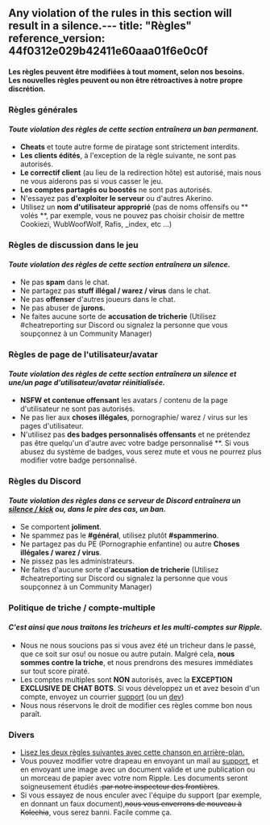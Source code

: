 Any violation of the rules in this section will result in a silence.---
title: "Règles"
reference_version: 44f0312e029b42411e60aaa01f6e0c0f
---
<h4 class="cenetered">Les règles peuvent être modifiées à tout moment, selon nos besoins.<br>Les nouvelles règles peuvent ou non être rétroactives à notre propre discrétion.</h4>

<h3><i class="game icon"></i> Règles générales</h3>

#### _Toute violation des règles de cette section entraînera un **ban permanent**._

* **Cheats** et toute autre forme de piratage sont strictement interdits.
* **Les clients édités**, à l'exception de la règle suivante, ne sont pas autorisés.
* **Le correctif client** (au lieu de la redirection hôte) est autorisé, mais nous ne vous aiderons pas si vous casser le jeu.
* **Les comptes partagés ou boostés** ne sont pas autorisés.
* N'essayez pas **d'exploiter le serveur** ou d'autres Akerino.
* Utilisez un **nom d'utilisateur approprié** (pas de noms offensifs ou ** volés **, par exemple, vous ne pouvez pas choisir choisir de mettre Cookiezi, WubWoofWolf, Rafis, _index, etc ...)

<h3><i class="comment icon"></i> Règles de discussion dans le jeu</h3>

#### _Toute violation des règles de cette section entraînera un **silence**._

* Ne pas **spam** dans le chat.
* Ne partagez pas **stuff illégal / warez / virus** dans le chat.
* Ne pas **offenser** d'autres joueurs dans le chat.
* Ne pas abuser de **jurons.**
* Ne faites aucune sorte de **accusation de tricherie** (Utilisez #cheatreporting sur Discord ou signalez la personne que vous soupçonnez à un Community Manager)


<h3><i class="user icon"></i> Règles de page de l'utilisateur/avatar</h3>

#### _Toute violation des règles de cette section entraînera un **silence et une/un page d'utilisateur/avatar réinitialisée**._

* **NSFW et contenue offensant** les avatars / contenu de la page d'utilisateur ne sont pas autorisés.
* Ne pas lier aux **choses illégales**, pornographie/ warez / virus sur les pages d'utilisateur.
* N'utilisez pas **des badges personnalisés offensants** et ne prétendez pas être quelqu'un d'autre avec votre badge personnalisé **. Si vous abusez du système de badges, vous serez mute et vous ne pourrez plus modifier votre badge personnalisé.

<h3><i class="comment icon"></i> Règles du Discord</h3>

#### _Toute violation des règles dans ce serveur de Discord entraînera un <u>silence / kick</u> ou, dans le pire des cas, un **ban**._

* Se comportent **joliment**.
* Ne spammez pas le **#général**, utilisez plutôt **#spammerino**.
* Ne partagez pas du PE (Pornographie enfantine) ou autre **Choses illégales / warez / virus**.
* Ne pissez pas les administrateurs.
* Ne faites d'aucune sorte d'**accusation de tricherie** (Utilisez #cheatreporting sur Discord ou signalez la personne que vous soupçonnez à un Community Manager)

<h3><i class="file text outline icon"></i> Politique de triche / compte-multiple</h3>

#### _C'est ainsi que nous traitons les tricheurs et les multi-comptes sur Ripple._

* Nous ne nous soucions pas si vous avez été un tricheur dans le passé, que ce soit sur osu! ou nosue ou autre putain. 
Malgré cela, **nous sommes contre la triche**, et nous prendrons des mesures immédiates sur tout score piraté.
* Les comptes multiples sont **NON** autorisés, avec la **EXCEPTION EXCLUSIVE DE CHAT BOTS**. Si vous développez un et avez besoin d'un compte, envoyez un courrier [support](mailto:support@ripple.moe) (ou un [dev](mailto:howl@ripple.moe))
* Nous nous réservons le droit de modifier ces règles comme bon nous paraît.

<h3><i class="list layout icon"></i> Divers</h3>

* [Lisez les deux règles suivantes avec cette chanson en arrière-plan.](https://www.youtube.com/watch?v=OBQE_TNI7zw)
* Vous pouvez modifier votre drapeau en envoyant un mail au [support](mailto:support@ripple.moe), et en envoyant une image avec un document valide et une publication ou un morceau de papier avec votre nom Ripple. Les documents seront soigneusement étudiés ~~.par notre inspecteur des frontières~~.
* Si vous essayez de nous enculer avec l'équipe du support (par exemple, en donnant un faux document),~~nous vous enverrons de nouveau à Kolechia~~, vous serez banni. Facile comme ça.
